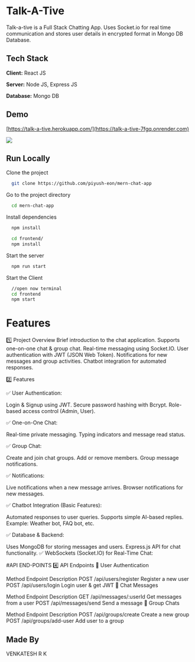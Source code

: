 # Talk-A-Tive

Talk-a-tive is a Full Stack Chatting App.
Uses Socket.io for real time communication and stores user details in encrypted format in Mongo DB Database.

## Tech Stack

**Client:** React JS

**Server:** Node JS, Express JS

**Database:** Mongo DB

## Demo

[https://talk-a-tive.herokuapp.com/](https://talk-a-tive-7fgq.onrender.com)

![](https://github.com/piyush-eon/mern-chat-app/blob/master/screenshots/group%20%2B%20notif.PNG)

## Run Locally

Clone the project

```bash
  git clone https://github.com/piyush-eon/mern-chat-app
```

Go to the project directory

```bash
  cd mern-chat-app
```

Install dependencies

```bash
  npm install
```

```bash
  cd frontend/
  npm install
```

Start the server

```bash
  npm run start
```

Start the Client

```bash
  //open now terminal
  cd frontend
  npm start
```

# Features


1️⃣ Project Overview
Brief introduction to the chat application.
Supports one-on-one chat & group chat.
Real-time messaging using Socket.IO.
User authentication with JWT (JSON Web Token).
Notifications for new messages and group activities.
Chatbot integration for automated responses.


2️⃣ Features


✅ User Authentication:

Login & Signup using JWT.
Secure password hashing with Bcrypt.
Role-based access control (Admin, User).


✅ One-on-One Chat:

Real-time private messaging.
Typing indicators and message read status.


✅ Group Chat:

Create and join chat groups.
Add or remove members.
Group message notifications.


✅ Notifications:

Live notifications when a new message arrives.
Browser notifications for new messages.


✅ Chatbot Integration (Basic Features):

Automated responses to user queries.
Supports simple AI-based replies.
Example: Weather bot, FAQ bot, etc.

✅ Database & Backend:

Uses MongoDB for storing messages and users.
Express.js API for chat functionality.
✅ WebSockets (Socket.IO) for Real-Time Chat:

#API END-POINTS
4️⃣ API Endpoints
📌 User Authentication

Method	Endpoint	Description
POST	/api/users/register	Register a new user
POST	/api/users/login	Login user & get JWT
📌 Chat Messages

Method	Endpoint	Description
GET	/api/messages/:userId	Get messages from a user
POST	/api/messages/send	Send a message
📌 Group Chats

Method	Endpoint	Description
POST	/api/groups/create	Create a new group
POST	/api/groups/add-user	Add user to a group

## Made By

VENKATESH R K
